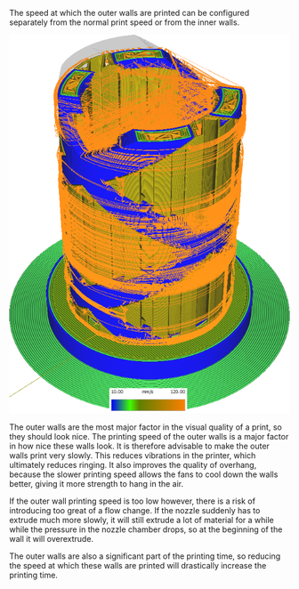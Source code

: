 The speed at which the outer walls are printed can be configured separately from the normal print speed or from the inner walls.

![Various structures printed at different speeds](../images/speed_difference.png)

The outer walls are the most major factor in the visual quality of a print, so they should look nice. The printing speed of the outer walls is a major factor in how nice these walls look. It is therefore advisable to make the outer walls print very slowly. This reduces vibrations in the printer, which ultimately reduces ringing. It also improves the quality of overhang, because the slower printing speed allows the fans to cool down the walls better, giving it more strength to hang in the air.

If the outer wall printing speed is too low however, there is a risk of introducing too great of a flow change. If the nozzle suddenly has to extrude much more slowly, it will still extrude a lot of material for a while while the pressure in the nozzle chamber drops, so at the beginning of the wall it will overextrude.

The outer walls are also a significant part of the printing time, so reducing the speed at which these walls are printed will drastically increase the printing time.